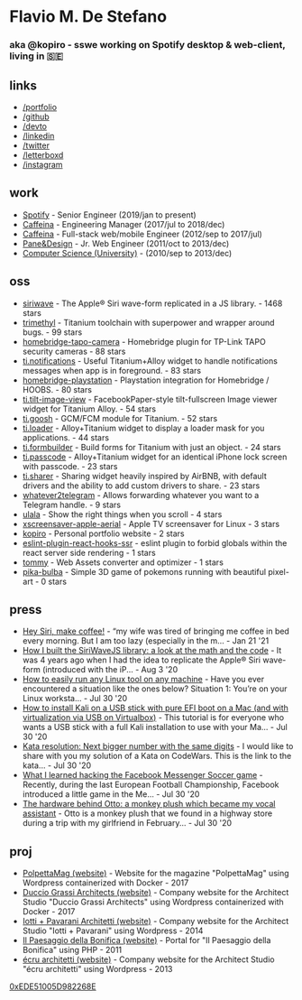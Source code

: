 # Flavio M. De Stefano
### aka @kopiro - sswe working on Spotify desktop & web-client, living in 🇸🇪

## links

- [/portfolio](https://www.kopiro.me)
- [/github](https://github.com/kopiro)
- [/devto](https://dev.to/kopiro)
- [/linkedin](https://www.linkedin.com/in/destefanoflavio)
- [/twitter](https://twitter.com/destefanoflavio)
- [/letterboxd](https://letterboxd.com/kopiro)
- [/instagram](https://www.instagram.com/destefanoflavio)

## work

- <span class="title">[Spotify](https://www.spotify.com)</span> - <span class="subtitle">Senior Engineer (2019/jan to present)</span>
- <span class="title">[Caffeina](https://www.caffeina.com)</span> - <span class="subtitle">Engineering Manager (2017/jul to 2018/dec)</span>
- <span class="title">[Caffeina](https://www.caffeina.com)</span> - <span class="subtitle">Full-stack web/mobile Engineer (2012/sep to 2017/jul)</span>
- <span class="title">[Pane&Design](https://www.ped.company/)</span> - <span class="subtitle">Jr. Web Engineer (2011/oct to 2013/dec)</span>
- <span class="title">[Computer Science (University)](https://www.unipr.it/en)</span> - <span class="subtitle">(2010/sep to 2013/dec)</span>

## oss

* <span class="title">[siriwave](https://github.com/kopiro/siriwave)</span> - <span class="description">The Apple® Siri wave-form replicated in a JS library.</span> - <span class="subtitle">1468 stars</span>
* <span class="title">[trimethyl](https://github.com/trimethyl/trimethyl)</span> - <span class="description">Titanium toolchain with superpower and wrapper around bugs.</span> - <span class="subtitle">99 stars</span>
* <span class="title">[homebridge-tapo-camera](https://github.com/kopiro/homebridge-tapo-camera)</span> - <span class="description">Homebridge plugin for TP-Link TAPO security cameras</span> - <span class="subtitle">88 stars</span>
* <span class="title">[ti.notifications](https://github.com/caffeinalab/ti.notifications)</span> - <span class="description">Useful Titanium+Alloy widget to handle notifications messages when app is in foreground.</span> - <span class="subtitle">83 stars</span>
* <span class="title">[homebridge-playstation](https://github.com/kopiro/homebridge-playstation)</span> - <span class="description">Playstation integration for Homebridge / HOOBS.</span> - <span class="subtitle">80 stars</span>
* <span class="title">[ti.tilt-image-view](https://github.com/caffeinalab/ti.tilt-image-view)</span> - <span class="description">FacebookPaper-style tilt-fullscreen Image viewer widget for Titanium Alloy.</span> - <span class="subtitle">54 stars</span>
* <span class="title">[ti.goosh](https://github.com/caffeinalab/ti.goosh)</span> - <span class="description">GCM/FCM module for Titanium.</span> - <span class="subtitle">52 stars</span>
* <span class="title">[ti.loader](https://github.com/caffeinalab/ti.loader)</span> - <span class="description">Alloy+Titanium widget to display a loader mask for you applications.</span> - <span class="subtitle">44 stars</span>
* <span class="title">[ti.formbuilder](https://github.com/caffeinalab/ti.formbuilder)</span> - <span class="description">Build forms for Titanium with just an object.</span> - <span class="subtitle">24 stars</span>
* <span class="title">[ti.passcode](https://github.com/caffeinalab/ti.passcode)</span> - <span class="description">Alloy+Titanium widget for an identical iPhone lock screen with passcode.</span> - <span class="subtitle">23 stars</span>
* <span class="title">[ti.sharer](https://github.com/caffeinalab/ti.sharer)</span> - <span class="description">Sharing widget heavily inspired by AirBNB, with default drivers and the ability to add custom drivers to share.</span> - <span class="subtitle">23 stars</span>
* <span class="title">[whatever2telegram](https://github.com/kopiro/whatever2telegram)</span> - <span class="description">Allows forwarding whatever you want to a Telegram handle.</span> - <span class="subtitle">9 stars</span>
* <span class="title">[ulala](https://github.com/kopiro/ulala)</span> - <span class="description">Show the right things when you scroll</span> - <span class="subtitle">4 stars</span>
* <span class="title">[xscreensaver-apple-aerial](https://github.com/kopiro/xscreensaver-apple-aerial)</span> - <span class="description">Apple TV screensaver for Linux</span> - <span class="subtitle">3 stars</span>
* <span class="title">[kopiro](https://github.com/kopiro/kopiro)</span> - <span class="description">Personal portfolio website</span> - <span class="subtitle">2 stars</span>
* <span class="title">[eslint-plugin-react-hooks-ssr](https://github.com/kopiro/eslint-plugin-react-hooks-ssr)</span> - <span class="description">eslint plugin to forbid globals within the react server side rendering</span> - <span class="subtitle">1 stars</span>
* <span class="title">[tommy](https://github.com/caffeinalab/tommy)</span> - <span class="description">Web Assets converter and optimizer</span> - <span class="subtitle">1 stars</span>
* <span class="title">[pika-bulba](https://github.com/kopiro/pika-bulba)</span> - <span class="description">Simple 3D game of pokemons running with beautiful pixel-art</span> - <span class="subtitle">0 stars</span>

## press

* <span class="title">[Hey Siri, make coffee!](https://dev.to/kopiro/hey-siri-make-coffee-2n9p)</span> - <span class="description">“my wife was tired of bringing me coffee in bed every morning. But I am too lazy (especially in the m...</span> - <span class="subtitle">Jan 21 '21</span>
* <span class="title">[How I built the SiriWaveJS library: a look at the math and the code](https://dev.to/kopiro/how-i-built-the-siriwavejs-library-a-look-at-the-math-and-the-code-l0o)</span> - <span class="description">It was 4 years ago when I had the idea to replicate the Apple® Siri wave-form (introduced with the iP...</span> - <span class="subtitle">Aug 3 '20</span>
* <span class="title">[How to easily run any Linux tool on any machine](https://dev.to/kopiro/how-to-easily-run-any-linux-tool-on-any-machine-2g6p)</span> - <span class="description">Have you ever encountered a situation like the ones below?  Situation 1: You’re on your Linux worksta...</span> - <span class="subtitle">Jul 30 '20</span>
* <span class="title">[How to install Kali on a USB stick with pure EFI boot on a Mac (and with virtualization via USB on Virtualbox)](https://dev.to/kopiro/how-to-install-kali-on-a-usb-stick-with-pure-efi-boot-on-a-mac-and-with-virtualization-via-usb-on-virtualbox-2md2)</span> - <span class="description">This tutorial is for everyone who wants a USB stick with a full Kali installation to use with your Ma...</span> - <span class="subtitle">Jul 30 '20</span>
* <span class="title">[Kata resolution: Next bigger number with the same digits](https://dev.to/kopiro/kata-resolution-next-bigger-number-with-the-same-digits-41mj)</span> - <span class="description">I would like to share with you my solution of a Kata on CodeWars.  This is the link to the kata...</span> - <span class="subtitle">Jul 30 '20</span>
* <span class="title">[What I learned hacking the Facebook Messenger Soccer game](https://dev.to/kopiro/what-i-learned-hacking-the-facebook-messenger-soccer-game-mo6)</span> - <span class="description">Recently, during the last European Football Championship, Facebook introduced a little game in the Me...</span> - <span class="subtitle">Jul 30 '20</span>
* <span class="title">[The hardware behind Otto: a monkey plush which became my vocal assistant](https://dev.to/kopiro/the-hardware-behind-otto-a-monkey-plush-which-became-my-vocal-assistant-1gaa)</span> - <span class="description">Otto is a monkey plush that we found in a highway store during a trip with my girlfriend in February...</span> - <span class="subtitle">Jul 30 '20</span>

## proj

* <span class="title">[PolpettaMag (website)](http://www.polpettamag.com/)</span> - <span class="description">Website for the magazine "PolpettaMag" using Wordpress containerized with Docker</span> - <span class="subtitle">2017</span>
* <span class="title">[Duccio Grassi Architects (website)](http://www.ducciograssi.com/)</span> - <span class="description">Company website for the Architect Studio "Duccio Grassi Architects" using Wordpress containerized with Docker</span> - <span class="subtitle">2017</span>
* <span class="title">[Iotti + Pavarani Architetti (website)](http://www.iotti-pavarani.com/)</span> - <span class="description">Company website for the Architect Studio "Iotti + Pavarani" using Wordpress</span> - <span class="subtitle">2014</span>
* <span class="title">[Il Paesaggio della Bonifica (website)](http://ilpaesaggiodellabonifica.it/)</span> - <span class="description">Portal for "Il Paesaggio della Bonifica" using PHP</span> - <span class="subtitle">2011</span>
* <span class="title">[écru architetti (website)](http://ecruarchitetti.it/)</span> - <span class="description">Company website for the Architect Studio "écru architetti" using Wordpress</span> - <span class="subtitle">2013</span>

[0xEDE51005D982268E](https://www.kopiro.me/gpg.txt)